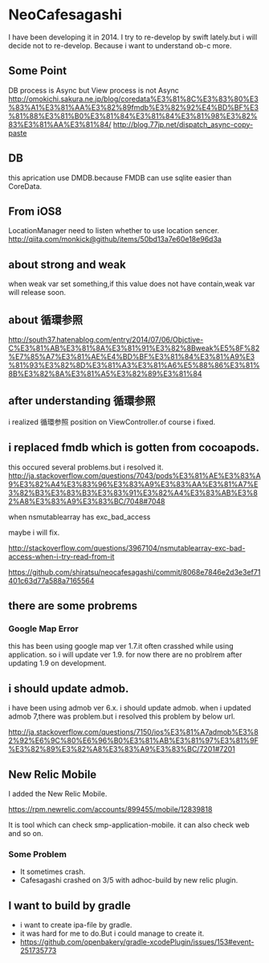 # NeoCafesagashi

I have been developing it in 2014.
I try to re-develop by swift lately.but i will decide not to re-develop.
Because i want to understand ob-c more.

## Some Point
DB process is Async but View process is not Async
http://omokichi.sakura.ne.jp/blog/coredata%E3%81%8C%E3%83%80%E3%83%A1%E3%81%AA%E3%82%89fmdb%E3%82%92%E4%BD%BF%E3%81%88%E3%81%B0%E3%81%84%E3%81%84%E3%81%98%E3%82%83%E3%81%AA%E3%81%84/
http://blog.77jp.net/dispatch_async-copy-paste

## DB
this aprication use DMDB.because FMDB can use sqlite easier than CoreData.

## From iOS8
LocationManager need to listen whether to use location sencer.
http://qiita.com/monkick@github/items/50bd13a7e60e18e96d3a

## about strong and weak
when weak var set something,if this value does not have contain,weak var will release soon.

## about 循環参照
http://south37.hatenablog.com/entry/2014/07/06/Objctive-C%E3%81%AB%E3%81%8A%E3%81%91%E3%82%8Bweak%E5%8F%82%E7%85%A7%E3%81%AE%E4%BD%BF%E3%81%84%E3%81%A9%E3%81%93%E3%82%8D%E3%81%A3%E3%81%A6%E5%88%86%E3%81%8B%E3%82%8A%E3%81%A5%E3%82%89%E3%81%84

## after understanding 循環参照
i realized 循環参照 position on ViewController.of course i fixed.

## i replaced fmdb which is gotten from cocoapods.
this occured several problems.but i resolved it.
http://ja.stackoverflow.com/questions/7043/pods%E3%81%AE%E3%83%A9%E3%82%A4%E3%83%96%E3%83%A9%E3%83%AA%E3%81%A7%E3%82%B3%E3%83%B3%E3%83%91%E3%82%A4%E3%83%AB%E3%82%A8%E3%83%A9%E3%83%BC/7048#7048

when nsmutablearray has exc_bad_access

maybe i will fix.

http://stackoverflow.com/questions/3967104/nsmutablearray-exc-bad-access-when-i-try-read-from-it

https://github.com/shiratsu/neocafesagashi/commit/8068e7846e2d3e3ef71401c63d77a588a7165564

## there are some probrems

### Google Map Error
this has been using google map ver 1.7.it often crasshed while using application.
so i will update ver 1.9. for now there are no problrem after updating 1.9 on development.

## i should update admob.

i have been using admob ver 6.x.
i should update admob.
when i updated admob 7,there was problem.but i resolved this problem by below url.

http://ja.stackoverflow.com/questions/7150/ios%E3%81%A7admob%E3%82%92%E6%9C%80%E6%96%B0%E3%81%AB%E3%81%97%E3%81%9F%E3%82%89%E3%82%A8%E3%83%A9%E3%83%BC/7201#7201


## New Relic Mobile
I added the New Relic Mobile.

https://rpm.newrelic.com/accounts/899455/mobile/12839818

It is tool which can check smp-application-mobile.
it can also check web and so on.

### Some Problem
* It sometimes crash.
* Cafesagashi crashed on 3/5 with adhoc-build by new relic plugin.

## I want to build by gradle
* i want to create ipa-file by gradle.
* it was hard for me to do.But i could manage to create it.
* https://github.com/openbakery/gradle-xcodePlugin/issues/153#event-251735773
